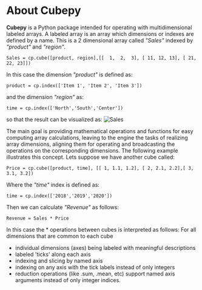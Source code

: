 # About Cubepy

**Cubepy** is a Python package intended for operating with multidimensional labeled arrays. A labeled array is an array which dimensions or indexes are defined by a name.
This is a 2 dimensional array called *"Sales"* indexed by *"product"* and *"region"*.

`Sales = cp.cube([product, region],[[  1,  2,  3], [ 11, 12, 13], [ 21, 22, 23]])`

In this case the dimension *"product"* is defined as:

    product = cp.index(['Item 1', 'Item 2', 'Item 3'])

and the dimension *"region"* as:

    time = cp.index(['North','South','Center'])

so that the result can be visualized as:
![Sales](https://drive.google.com/open?id=1liAA60Qs972OTNxOFWQohm3muZCr6oVm)

The main goal is providing mathematical operations and functions for easy computing array calculations, leaving to the engine the tasks of realizing array dimensions, aligning them for operating and broadcasting the operations on the corresponding dimensions. The following example illustrates this concept.
Lets suppose we have another cube called:

    Price = cp.cube([product, time], [[ 1, 1.1, 1.2], [ 2, 2.1, 2.2],[ 3, 3.1, 3.2])

Where the *"time"* index is defined as:

    time = cp.index(['2018','2019','2020'])

Then we can calculate *"Revenue"* as follows:

    Revenue = Sales * Price
In this case the * operations between cubes is interpreted as follows:
For all dimensions that are common to each cube

-   individual dimensions (axes) being labeled with meaningful descriptions
-   labeled 'ticks' along each axis
-   indexing and slicing by named axis
-   indexing on any axis with the tick labels instead of only integers
-   reduction operations (like .sum, .mean, etc) support named axis arguments instead of only integer indices.
<!--stackedit_data:
eyJoaXN0b3J5IjpbLTEzNjY4OTExNzksMTQ2ODY2MDY3OSw2Nz
A3NjUyODYsLTE0MDg2ODM5NjEsMjgxNzY1NDQ2LC03NjUwNjc1
NDUsOTI1ODA5NTg3LDE4ODg4MzY0MTIsLTE2ODg2NTE2ODAsLT
Y1ODA1MzAwMCwxMzkyOTMzODg0LDE2MTk1ODk3NSwxNTQ0MDA2
NDEsLTEyNjc3MDU5NjcsLTI0MzgyMDMyOCwxNDIyMTc0NDA2LC
0xMzAzNDA0NTE4LDQ2NjIyNDI2MCw5MDE1MzgwOTYsMjY4MjE0
NjM2XX0=
-->